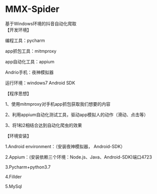 # MMX-Spider
基于Windows环境的抖音自动化爬取  
【开发环境】

编程工具：pycharm

app抓包工具：mitmproxy

app自动化工具：appium

Andrio手机：夜神模拟器

运行环境：windows7  Android SDK

【程序思想】

1、使用mitmproxy对手机app抓包获取我们想要的内容

2、利用appium自动化测试工具，驱动app模拟人的动作（滑动、点击等）

3、将1和2相结合达到自动化爬虫的效果

【环境安装】

1.Android environment：（安装夜神模拟器， Android-SDK）

2.Appium：(安装依赖三个环境：Node.js、Java、Android-SDK)端口4723

3.Pycharm+python3.7

4.Fillder

5.MySql

